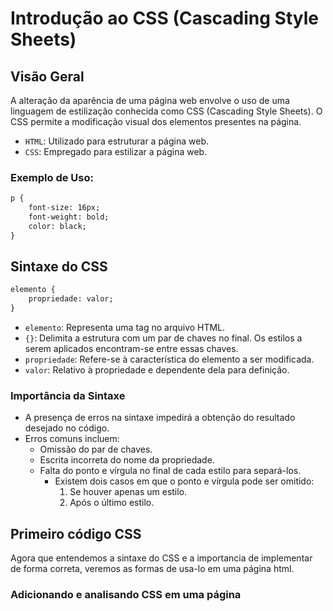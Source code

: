 # Introdução ao CSS (Cascading Style Sheets)

## Visão Geral

A alteração da aparência de uma página web envolve o uso de uma linguagem de estilização conhecida como CSS (Cascading Style Sheets). O CSS permite a modificação visual dos elementos presentes na página.

- `HTML`: Utilizado para estruturar a página web.
- `CSS`: Empregado para estilizar a página web.

### Exemplo de Uso:

```html
p {
    font-size: 16px;
    font-weight: bold;
    color: black;
}
```

## Sintaxe do CSS

```html
elemento {
    propriedade: valor;
}
```

- `elemento`: Representa uma tag no arquivo HTML.
- `{}`: Delimita a estrutura com um par de chaves no final. Os estilos a serem aplicados encontram-se entre essas chaves.
- `propriedade`: Refere-se à característica do elemento a ser modificada.
- `valor`: Relativo à propriedade e dependente dela para definição.

### Importância da Sintaxe

- A presença de erros na sintaxe impedirá a obtenção do resultado desejado no código.
- Erros comuns incluem:
  - Omissão do par de chaves.
  - Escrita incorreta do nome da propriedade.
  - Falta do ponto e vírgula no final de cada estilo para separá-los.
    - Existem dois casos em que o ponto e vírgula pode ser omitido:
        1. Se houver apenas um estilo.
        2. Após o último estilo.

## Primeiro código CSS

Agora que entendemos a sintaxe do CSS e a importancia de implementar de forma correta, veremos as formas de usa-lo em uma página html.

### Adicionando e analisando CSS em uma página

